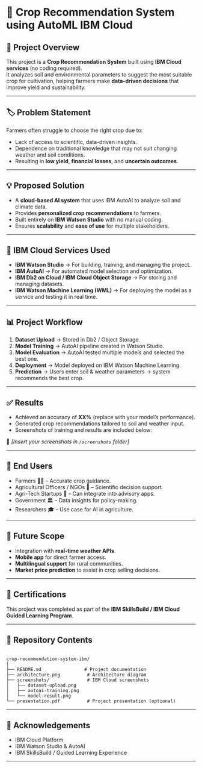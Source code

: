 # 🌱 Crop Recommendation System using AutoML IBM Cloud

## 📌 Project Overview
This project is a **Crop Recommendation System** built using **IBM Cloud services** (no coding required).  
It analyzes soil and environmental parameters to suggest the most suitable crop for cultivation, helping farmers make **data-driven decisions** that improve yield and sustainability.  

---

## 🏷️ Problem Statement
Farmers often struggle to choose the right crop due to:  
- Lack of access to scientific, data-driven insights.  
- Dependence on traditional knowledge that may not suit changing weather and soil conditions.  
- Resulting in **low yield**, **financial losses**, and **uncertain outcomes**.  

---

## 💡 Proposed Solution
- A **cloud-based AI system** that uses IBM AutoAI to analyze soil and climate data.  
- Provides **personalized crop recommendations** to farmers.  
- Built entirely on **IBM Watson Studio** with no manual coding.  
- Ensures **scalability** and **ease of use** for multiple stakeholders.  

---

## 🔧 IBM Cloud Services Used
- **IBM Watson Studio** → For building, training, and managing the project.  
- **IBM AutoAI** → For automated model selection and optimization.  
- **IBM Db2 on Cloud / IBM Cloud Object Storage** → For storing and managing datasets.  
- **IBM Watson Machine Learning (WML)** → For deploying the model as a service and testing it in real time.  

---

## 📊 Project Workflow
1. **Dataset Upload** → Stored in Db2 / Object Storage.  
2. **Model Training** → AutoAI pipeline created in Watson Studio.  
3. **Model Evaluation** → AutoAI tested multiple models and selected the best one.  
4. **Deployment** → Model deployed on IBM Watson Machine Learning.  
5. **Prediction** → Users enter soil & weather parameters → system recommends the best crop.  

---

## ✅ Results
- Achieved an accuracy of **XX%** (replace with your model’s performance).  
- Generated crop recommendations tailored to soil and weather input.  
- Screenshots of training and results are included below:  

📸 *[Insert your screenshots in `/screenshots` folder]*  

---

## 👥 End Users
- Farmers 👨‍🌾 – Accurate crop guidance.  
- Agricultural Officers / NGOs 🌾 – Scientific decision support.  
- Agri-Tech Startups 📱 – Can integrate into advisory apps.  
- Government 🏛️ – Data insights for policy-making.  
- Researchers 🎓 – Use case for AI in agriculture.  

---

## 🚀 Future Scope
- Integration with **real-time weather APIs**.  
- **Mobile app** for direct farmer access.  
- **Multilingual support** for rural communities.  
- **Market price prediction** to assist in crop selling decisions.  

---

## 🏅 Certifications
This project was completed as part of the **IBM SkillsBuild / IBM Cloud Guided Learning Program**.  

---

## 📂 Repository Contents
```

crop-recommendation-system-ibm/
│
├── README.md                # Project documentation
├── architecture.png          # Architecture diagram
├── screenshots/              # IBM Cloud screenshots
│   ├── dataset-upload.png
│   ├── autoai-training.png
│   └── model-result.png
└── presentation.pdf          # Project presentation (optional)

```

---


## 🙌 Acknowledgements
- IBM Cloud Platform  
- IBM Watson Studio & AutoAI  
- IBM SkillsBuild / Guided Learning Experience  

---
